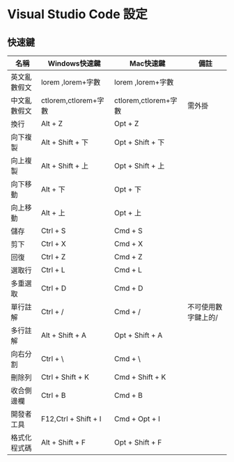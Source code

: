 # Visual Studio Code 設定

## 快速鍵

| 名稱 | Windows快速鍵 | Mac快速鍵     |備註|
| -------- | -------- | -------- |---|
| 英文亂數假文    | lorem ,lorem+字數     | lorem ,lorem+字數     |
| 中文亂數假文    | ctlorem,ctlorem+字數 |  ctlorem,ctlorem+字數  | 需外掛|
| 換行           | Alt + Z | Opt + Z |
| 向下複製        | Alt + Shift + 下 | Opt + Shift + 下 |
| 向上複製        | Alt + Shift + 上 | Opt + Shift + 上 |
| 向下移動        | Alt + 下 | Opt + 下 |
| 向上移動        | Alt + 上 | Opt + 上 |
| 儲存        | Ctrl + S | Cmd + S |
| 剪下        | Ctrl + X | Cmd + X |
| 回復        | Ctrl + Z | Cmd + Z |
| 選取行        | Ctrl + L | Cmd + L |
| 多重選取 | Ctrl + D | Cmd + D |
| 單行註解 | Ctrl + / | Cmd + / |  不可使用數字鍵上的/ |
| 多行註解 | Alt + Shift + A |   Opt + Shift + A
| 向右分割 | Ctrl + \ | Cmd + \ |
| 刪除列 | Ctrl + Shift + K | Cmd + Shift + K |
| 收合側邊欄 | Ctrl + B | Cmd + B |
| 開發者工具 | F12,Ctrl + Shift + I | Cmd + Opt + I |
| 格式化程式碼 | Alt + Shift + F | Opt + Shift + F|